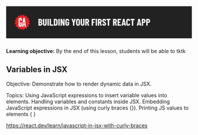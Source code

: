 # ![Building Your First React App - Variables in JSX](./assets/hero.png)

**Learning objective:** By the end of this lesson, students will be able to tktk

## Variables in JSX

Objective: Demonstrate how to render dynamic data in JSX.

Topics:
Using JavaScript expressions to insert variable values into elements.
Handling variables and constants inside JSX.
Embedding JavaScript expressions in JSX (using curly braces {}).
Printing JS values to elements { }

<https://react.dev/learn/javascript-in-jsx-with-curly-braces>
